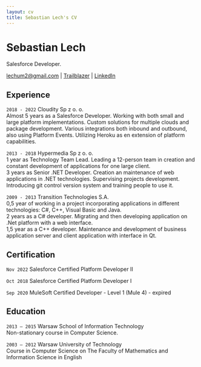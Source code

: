 ```yaml
---
layout: cv
title: Sebastian Lech's CV
---
```

# Sebastian Lech
Salesforce Developer.

<div id="webaddress">
<a href="lechum2@gmail.com">lechum2@gmail.com</a>
| <a href="https://trailblazer.me/id/lechum2">Trailblazer</a>
| <a href="https://www.linkedin.com/in/sebastian-lech-9054ab78">LinkedIn</a>
</div>

## Experience

`2018 - 2022` Cloudity Sp z o. o.\
Almost 5 years as a Salesforce Developer. Working with both small and large platform implementations. Custom solutions for multiple clouds and package development. Various integrations both inbound and outbound, also using Platform Events. Utilizing Heroku as en extension of platform capabilities.

`2013 - 2018` Hypermedia Sp z o. o.\
1 year as Technology Team Lead. Leading a 12-person team in creation and constant development of applications for one large client.\
3 years as Senior .NET Developer. Creation an maintenance of web applications in .NET technologies. Supervising projects development. Introducing git control version system and training people to use it.

`2009 - 2013` Transition Technologies S.A.\
0,5 year of working in a project incorporating applications in different technologies: C#, C++, Visual Basic and Java.\
2 years as a C# developer. Migrating and then developing application on .Net platform with a web interface.\
1,5 year as a C++ developer. Maintenance and development of business application server and client application with interface in Qt.

## Certification
`Nov 2022` Salesforce Certified Platform Developer II

`Oct 2018` Salesforce Certified Platform Developer I

`Sep 2020` MuleSoft Certified Developer - Level 1 (Mule 4) - expired


## Education
`2013 – 2015` Warsaw School of Information Technology\
Non-stationary course in Computer Science.	

`2003 – 2012` Warsaw University of Technology\
Course in Computer Science on The Faculty of Mathematics and Information Science in English


<!-- ### Footer

Last updated: May 2013 -->


